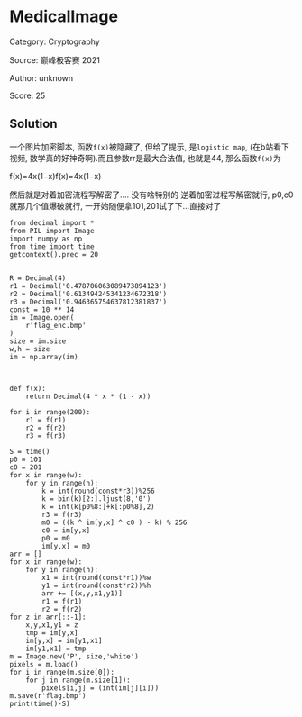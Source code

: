 # MedicalImage

Category: Cryptography

Source: 巅峰极客赛 2021

Author: unknown

Score: 25

## Solution

一个图片加密脚本, 函数`f(x)`被隐藏了, 但给了提示, 是`logistic map`, (在b站看下视频, 数学真的好神奇啊).而且参数rr是最大合法值, 也就是44, 那么函数`f(x)`为

f(x)=4x(1−x)f(x)=4x(1−x)

然后就是对着加密流程写解密了…. 没有啥特别的 逆着加密过程写解密就行, p0,c0就那几个值爆破就行, 一开始随便拿101,201试了下…直接对了

```
from decimal import *
from PIL import Image
import numpy as np
from time import time
getcontext().prec = 20


R = Decimal(4)
r1 = Decimal('0.478706063089473894123')
r2 = Decimal('0.613494245341234672318')
r3 = Decimal('0.946365754637812381837')
const = 10 ** 14
im = Image.open(
    r'flag_enc.bmp'
)
size = im.size
w,h = size
im = np.array(im)



def f(x):
    return Decimal(4 * x * (1 - x))

for i in range(200):
    r1 = f(r1)
    r2 = f(r2)
    r3 = f(r3)

S = time()
p0 = 101
c0 = 201
for x in range(w):
    for y in range(h):
        k = int(round(const*r3))%256
        k = bin(k)[2:].ljust(8,'0')
        k = int(k[p0%8:]+k[:p0%8],2)
        r3 = f(r3)
        m0 = ((k ^ im[y,x] ^ c0 ) - k) % 256
        c0 = im[y,x]
        p0 = m0
        im[y,x] = m0
arr = []
for x in range(w):
    for y in range(h):
        x1 = int(round(const*r1))%w
        y1 = int(round(const*r2))%h
        arr += [(x,y,x1,y1)]
        r1 = f(r1)
        r2 = f(r2)
for z in arr[::-1]:
    x,y,x1,y1 = z
    tmp = im[y,x]
    im[y,x] = im[y1,x1]
    im[y1,x1] = tmp  
m = Image.new('P', size,'white')
pixels = m.load()
for i in range(m.size[0]):
    for j in range(m.size[1]):
        pixels[i,j] = (int(im[j][i]))
m.save(r'flag.bmp')
print(time()-S)
```